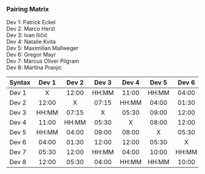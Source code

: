 ### Pairing Matrix
Dev 1: Patrick Eckel <br/>
Dev 2: Marco Herzl <br/>
Dev 3: Ivan Iličić <br/>
Dev 4: Natalie Kvita <br/>
Dev 5: Maximilian Mallweger <br/>
Dev 6: Gregor Mayr <br/>
Dev 7: Marcus Oliver Pilgram <br/>
Dev 8: Martina Pranjic <br/>

| Syntax      | Dev 1   	| Dev 2   	  | Dev 3   	| Dev 4   	  | Dev 5   	| Dev 6   	  | Dev 7   	| Dev 8   	  |
| :---        |    :----:   |    :----:   |    :----:   |    :----:   |    :----:   |    :----:   |    :----:   |    :----:   |
| Dev 1       | X           | 12:00       | HH:MM       | 11:00       | HH:MM       | 04:00       | 05:30       | 12:00       |
| Dev 2       | 12:00       | X           | 07:15       | HH:MM       | 04:00       | 01:30       | 12:00       | 05:30       |
| Dev 3       | HH:MM       | 07:15       | X           | 05:30       | 09:00       | 12:00       | HH:MM       | 04:00       |
| Dev 4       | 11:00       | HH:MM       | 05:30       | X           | 08:00       | 12:00       | 04:00       | HH:MM       |
| Dev 5       | HH:MM       | 04:00       | 09:00       | 08:00       | X           | 05:30       | 10:00       | HH:MM       |
| Dev 6       | 04:00       | 01:30       | 12:00       | 12:00       | 05:30       | X           | HH:MM       | 10:00       |
| Dev 7       | 05:30       | 12:00       | HH:MM       | 04:00       | 10:00       | HH:MM       | X           | 11:15       |
| Dev 8       | 12:00       | 05:30       | 04:00       | HH:MM       | HH:MM       | 10:00       | 11:15       | X           |
